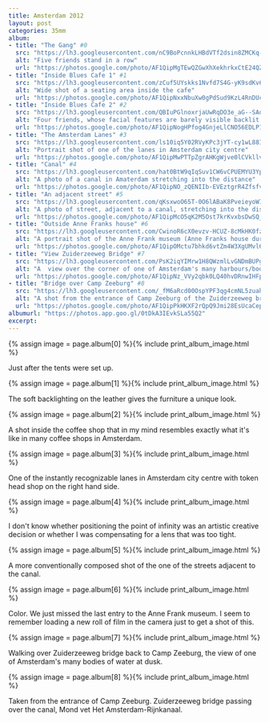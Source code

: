 ```yaml
---
title: Amsterdam 2012
layout: post
categories: 35mm
album:
- title: "The Gang" #0
  src: "https://lh3.googleusercontent.com/nC9BoPcnnkLHBdVTf2dsin8ZMCKq-V8lg_IW4L_OIvWGpQ9E6WpCidd2lihlrjT3h9b8xUZfYp7na8qBFcIozDo_1fdEToCbUgw88ATPyWMwsHFo1XnAFv8pOo-OTG4ysBPyIHFOWFHR1mMmWJdv67_ceFvkmvZsLRhuHEOaH_OL7bzVWWXKf5qtc5PNGHp9HJ2yhmshdxCV97-5N9ZvgPCjV5rS5dE3uo3crhOkIa5BZhtoWBG2AQSozMALRRyXtDNIiblix2IR6wfD5SEPpERnD5b3788k78AyO9QuPQRBHs8GCpg4_qpu3y5Ql99aB_IjbVB8d7YJpgQZdKrlFAcecjxAyiq2Yd0tFa0tfUiu5zCybsPKdJ_E9xJ6Wnc2XtaAcXQ_rJM_ppJpI9vSscCVqGERKZwkJRhvYJRIBcDewgxwyPuiEQiA2zB-3vQRJFtYx3Rf2i6N1J5iA1m3YRmdrXhHrEy4Z6LaJRaQvJrHYqK7W30BcuYxK4dtxRpMfg14MhQOoOyHeSRFBpTnHU_N0N2GH5U1_RgxqNLp5csAusRps8atSzW9Kw1vGUinhl_F064prhWTYURO0syi8gt7HHkeJnRXeZIxuFxLRw"
  alt: "Five friends stand in a row"
  url: "https://photos.google.com/photo/AF1QipMgTEwQZGwXhXekhrkxCtE24QZ5gNVRACMGjVvw"
- title: "Inside Blues Cafe 1" #1
  src: "https://lh3.googleusercontent.com/zCuf5UYskks1Nvfd7S4G-yK9sdKv69yBwVltcMIySbqNCf7KkEulu2bOWhBkyqSfHkLBxrxR2UtMbJg5e1mnao0rtYCvzw3-SDddZB-qOC5wfv0cj3J2sG1XaQ5CW4jejX3IJZnMCBrhWpJw_wCop8cTbk-GcZDuRcoTBJe8mSjmHK7M3iH-4LDiGRtr6Q_H3Ko_WF8HgdRyLE-6fVmSi2z8C9vV9asq22ZBMiuBnnmqdz3z7JjxZsG6akf-txykFTKYAe7hrnjliKVTWZ4Bm1FjFqPXKcd9UZgShp51fJ1UgEPU8iosklQNa3TMeTOvx_dMVuNScsWN0HF-S2xyxLGt8PoE8ZP7xUrINQEULPSGUIA8-H0hWJyun_ZUDWk0bBcnT7GRnTzlZtjPERq9YTm0yodbNpKcdxbzZD7fufrVu3UZRo1e7VTBFtQNejILzhbGyzJzZgruY9ARbvmcCZNgKMyOxd7t4gBsUwucABwx36wZyMbLtR2uo8EP0Q10hcLqmqGIIG0h1apBBcAR5hWGKdv3pea5iaGo0xTJhoTgxRsTcMyYOGTVl44LQKxa99hADS-CjWQ-cxN0O7tfqHqdvF_he-gBd7IZCt32og"
  alt: "Wide shot of a seating area inside the cafe"
  url: "https://photos.google.com/photo/AF1QipNxxNbuXw0gPdSud9KzL4RnDUcbH8V-39L5d_ZX"
- title: "Inside Blues Cafe 2" #2
  src: "https://lh3.googleusercontent.com/QBIuPGlnoxrjaUwRqDO3e_aG--SAqR12bQ7Zw6XvbyTBTENxcklwiRlf6nuG699V6lsZsEmRwCPsbgX4dulVsYUeRiL0PvaMq_98Vj3hUqBFjdOVtXGMc3ie73lrcdj-a_KvPLUn6i3OO8IHPhL4dnU432Q1jtVPToDERFBydrBr_HfZ2LienoqPsL3nkFRhumedmX-e-LVkjwByf2vvFuIeZrab3NO82_trgEo8STQQgSEPcTOMuF22Tuz10W1_1_elMj8o89CuL-ia8DqR4sCYg65dnrirfCBrKHeo__19Qe-JjEgnbqNeNCXHVpF7B2ZT6tzYUrTZTEbYLzE5uFxP9jV24o49H6tjKBeS0d9AMbMRwfr537wNzfWFO6xjrje_QWU6u6ICVKBilVzfRS2m-naqjbYnvBwFtDQSN275Rd2auidXsElj8RPghpQQbtCBPnLvr1GeP35D4ivQIJNB5CyD_F6UazpF21in3WDibwdcZyttJWGk8GmNCxuVGDq30JeRRaZo_rjr_in6VDoCVpKXLDlqqXk1HD30J1ozJ41seTY0YJ-Tl8BmRrFvrINqWL9yw2MphFmBhCCHquuXogGCfad5USJLFW9pKA"
  alt: "Four friends, whose facial features are barely visible backlit by the windows of the coffee shop"
  url: "https://photos.google.com/photo/AF1QipNogHPfog4GnjeLlCNO56EDLP1xuT4LyY47p-aa"
- title: "The Amsterdam Lanes" #3
  src: "https://lh3.googleusercontent.com/ls10iq5Y02RVyKPc3jYT-cy1wL88Ikjp5H0Xk6IgO89iZ_kEkj9lb169d22kPGLF7t4pKNEWDLL16UIz7LeYrNwOxyeQGPbgAE7OqMkTWcAAmrBGtQOro2-99QBzzC3kPXAEuzNeIyCCmVCmYSVVTadxoO9yExGRsyfad4FKxgnbeQ7tsuLtJkJAtlbb5CsD-YjUtcYhBO-k-H305SFg98DL_iAkwX33jcC7ti46wmHYdU_WH_abHydGE1fEwr9d1_8K2lldA3G2T4alnfnT9pPx0GW4AJnokJMIGTtTgIzhyhYemYI50KVBPempS36EKRnZfjvYass3k1rHtYf0WNBxehkh9mfKQQ18a2Zz6mBFEMlFbMT5sGxACxOPCK8agDnG3p8--3k0nPtNuwaAGRYGlICx8x5MUmEzY03c82ULyuMmE6_lR3PUbfwOaoD_NpcrDEVCBakwFwFgMPvy6g-xhKGmJE4tP61x19k6_AggTHufkyvnxwFmVk-93FeRkpZ3dX5k4lEZk6mi7dVNYezLKFBLSE246zMmT9fR3JEG8ndCqTi89cQiafND4zZ6ShES_1Myxg93aOnS4eVDY_KeB8Qb4x4cHMEgI6rUpw"
  alt: "Portrait shot of one of the lanes in Amsterdam city centre"
  url: "https://photos.google.com/photo/AF1QipMwPTTpZgrAHKgWjve0lCVkllvElijt37Bx6XP8"
- title: "Canal" #4
  src: "https://lh3.googleusercontent.com/hat0BtW9qIqSuv1CW6vCPUEMYU3YpEtRyYZ_uhffnxBKFaiTtFN9USfpBD_O5SnZ7bOkw5NKn6onB-C3Z3hoszPKkKg4FgqfLZhK2vG7FxTSR6SOrG2izTeiOxRG8j7xUMlLMzS6Kjf_YD9mQRTGz-ToNd0CFsPB9_fwPGn7KKgNFD2U7AHBgAyH3oceXPUnjqolZOE2i5dFfgIlOIYvsAB_6dgq2m4wzaQw-SLSUmiIilIGmhn5WKjHj_Ju3xHHoLI3jH00mpLDgxnxpRIG20V8SVDXpwew8Bk_ZPfXMwVx_6Gn4BoQF3aKgi8xDoNgm26QvbwhX1ziPKrFUCDIrto99mg9KSiQDpjAwJnYh3QGR0sJ3raiVbECcD1onb0bqfe7gKvsYCuzAb2kT3RBq0LX4GMle_KODrGJRLWUxjg20uZeRLpEeP8TBKZ4BPDObfvjciV2zOp0W8hnYCeWtgUHb20I0yZnuGPHC_NxQu9NftqxwfsC7AmicgBTwah2alTvj2MfwY12_slpIJih8C3t_jKRu1l65oCkJeAvvauEbTQg4Ahzv0QR37mtxu1VVK0nKNufDarydVNKuXII0bZT8G8nOdiQbpOzjyAnxA"
  alt: "A photo of a canal in Amaterdam stretching into the distance"
  url: "https://photos.google.com/photo/AF1QipNO_zQENIIb-EVEztgrR4ZfsfvP1dWf79atyc0C"
- title: "An adjacent street" #5
  src: "https://lh3.googleusercontent.com/qKsxwoO65T-0O6lABaK8PveieyoWIGlies9Hiyc1lJZto1NE2yq2Z2glS88xG97tMqZJ7MURH0Df-UPLcbJMkwsmC0wCy5uVaoofolyZF1SKlwsUyh2OvOBhNi_VgMQdMp-LMEu3UXw52zz0YzPIG1SkF822G7PjA7rGeZyaalua2MqKLK6W6d2-PjEo8SPO1TggDPLNeoXMWW4ujbYDYqa-ddxprXl8VuiXLhVIC0he2nfyIYrgZBwy0cICaNtEJlS5NaAa7a8OY-0JeYdQCrQayeMr9Pb7y5f6-kaTC5S8trymCDfQC-8KXPAgz_3R9U5HrDYeyokR_xaWr4drkocK3h1Ha4LmgJZbp4lLsrtqAMJWXVivJnSd8A5-Fn5hhLnEqt9SxdIcV3ops0uDhjlMSINEImz39vfXZGmFdMlsZXN6MbK7SrBXhVZhAXm-KKZof3awWGoRhutd-7qBVZOvKDa5zAmNJ8OSuQr1TCcGjJLrzTdxxOgEznH7Wz5rCTJNg92JvxBkIOK2N9L-bu_ef2shJkUTfbRkR2odwu5DbclnWCFfJvsMCparkrbiK7x0a_PiVV9op_h9oIWCsRyMtl4Wd6__hK8je55JIA"
  alt: "A photo of street, adjacent to a canal, stretching into the distance"
  url: "https://photos.google.com/photo/AF1QipMcO5qK2M5Ost7krKvxbsDwSQ_MBe1b-2zo-7VH"
- title: "Outside Anne Franks house" #6
  src: "https://lh3.googleusercontent.com/CwinoR6cX0evzv-HCUZ-8cMkHK0fzRHvZ8K9CocW8bKv5pZxkrCZVuaGiHExOG7vTiu7SWnd-HA2kmuYwW_hXpZU6L6XLTmkw6g17AqS8jTPjoQQKTz7DR_gfH3fGskdJB7-nWkyweLqa-NwGsFEaDQCXATyz_ERyyJoUdeXRz9ORfHyKcGFq1O9JoKBAcl8cbm98j8FG6SdkEQPpHkNI5comKZcFwq0DmrsvdMsiYvmvUXgoiy456wXE4AfkCfD5kp7tXLuRfRgD3SBoeA4i7cKOmsJAXue2zeGNyU_-h6NNuP7j4_2Om_bI1S__2F4xBBfRExjgZC4YsonQNOxGhpGdU3vyW34CBmvZf9mx00IAeJDC33tSB7dsKeQgQNgAdIfU4s5GYM5KDAeARzdAh3NX8vZKI1v3z4T-ex7dkQVoMycdA_V-HRZLyI-7IcQVJ54GgmLrWVZACVnJeDnhyecdm8msflKgCoisFf9MZn-nym2omHm4Y__3w1tf7S3oFxfpLOMr_zdiZigK5Jvr4rOHJnaUyzWpyFgnZ778hf3Y0J2fVqv83BiLXlw8Ai8fvTshSr-eaC12FoJvSXyqanlYhjO5p07CT5DGvExEw"
  alt: "A portrait shot of the Anne Frank museum (Anne Franks house during WWII)"
  url: "https://photos.google.com/photo/AF1QipOMctu7bhkd6vtZm4W3XgUMvl6c3tqlZFoJx24z"
- title: "View Zuiderzeeweg Bridge" #7
  src: "https://lh3.googleusercontent.com/PsK2iqYIMrw1H8QWzmlLvGNDmBUPgUsjHaQb16HLLgc9DHF0CD0GWCJyTCeUg5fJ4Eo7bQICbzEDZhAYBaanQrnpWhsKLVjlMe85LPrLfnIQUQthc8R7N7AR4WCzPAQ_ekrglN9m_O-hZvr7EKAKjdhw2Pji8ZF4BjNLwp6ZC5tOEVsa8_-C2x_x5fsmFEOCRjkxZ4KWA0CKPkCq6c_q5QyZTuYIv3Hv-ZUmSjWOm1TfSRivQV6QM7nALuyeZoibyO1QmxwUo8pb_G4p2Ij4OT4zBXvIKbCM76lYUIh5cBTinxSmKEiEvEKUL4JLGU3JO7kwm0M7wdzJsJ4PCzeagJpSTl9Oa8vKpCbQvrdmX6Ub1jDk5VtPMLWAao8YSJM_jACEDk7Ou592CFFrCzAj3NFbqxuleaj-6vv3KRgrHgkjOohxp7Hp6WrLdkWyP54u-JbXWQPw7ecZlPQ1JFjmepJMRlkLS3EM6FLkS4cu3pLmnoA0KwSteISQlHWv9LjNY3WwmQf23ij7MqSSwpIdDkvuMsMUIrAIe19mI_-rITeEzo_MOxLlWe-ns5DrTILmAKwnakWG84Df2TwEk1MGU-Tj8udk1Fh0cv86zScPrg"
  alt: "A  view over the corner of one of Amsterdam's many harbours/bodies of water"
  url: "https://photos.google.com/photo/AF1QipNz_VVy2qbk0LQ40hvDRnwIHFpgbE7MGaPfhffh"
- title: "Bridge over Camp Zeeburg" #8
  src: "https://lh3.googleusercontent.com/_fM6aRcd00OspYPF3qg4cmNL5zuahjuWrWXdMCVXbC-feoUneIIwS1ZOaAAtWwShdLSiS4FFlPXvHet5UnwAo9fyRboIMncXlZjOWixhT1-Ep9q3yYjtTqaIDzdpFamy7KnB8B8dA_jCxKp7eYYxkKwqvz6I2WkwpBsCYteAzTQQtI6hFBwFTUT4zHeSPkeDcelib0W4dotDfxe-9N67utcLY3B5rn6sSWPd04fwy9wNz0AYMFQ1eEXJ1Vlo83ZztvBPrr49Npj05nBicCZjUArHZdNb5M59EWijzGb3-QwKZwJFqqaViElIbk5ZAB4HFHg7tDTbT_J9D121aDXoIlr1ccJiFK4iP5yLDqclkDH4SO3q5Jb_UiqCmM3E7FtUX5pgeA9CRgxLykjtFWnKUdxU_Z8RBVG5orww6zPm3NWUMW0Ul-0uTuVlLdN7sZ_4cvkv0ED4tNTylo_5MB3EfQ06Iaun5-ACS8akBReLhdqMpTR2exHkDGh6fAQu6XMVwkXozSckpPpUSTYcItjKHkg_U_2dU33o2_gHTLH0PLwkeP9XG68cL3uv5nnb6DScb1co2a860igNfZGWUD6M2-o4qZufno1elXwbDyG4Cw"
  alt: "A shot from the entrance of Camp Zeeburg of the Zuiderzeeweg bridge and river over which it passes"
  url: "https://photos.google.com/photo/AF1QipPkHKXF2rQpQ9Jmi28EsUcaCepcpAUIKWfi4hfM"
albumurl: "https://photos.app.goo.gl/0tDkA3IEvkSLa55Q2"
excerpt:
---
```


{% assign image = page.album[0] %}{% include print_album_image.html %}

Just after the tents were set up.

{% assign image = page.album[1] %}{% include print_album_image.html %}

The soft backlighting on the leather gives the furniture a unique look.

{% assign image = page.album[2] %}{% include print_album_image.html %}

A shot inside the coffee shop that in my mind resembles exactly what it's like in many coffee shops in Amsterdam.

{% assign image = page.album[3] %}{% include print_album_image.html %}

One of the instantly recognizable lanes in Amsterdam city centre with token head shop on the right hand side.

{% assign image = page.album[4] %}{% include print_album_image.html %}

I don't know whether positioning the point of infinity was an artistic creative decision or whether I was compensating for a lens that was too tight.

{% assign image = page.album[5] %}{% include print_album_image.html %}

A more conventionally composed shot of the one of the streets adjacent to the canal.

{% assign image = page.album[6] %}{% include print_album_image.html %}

Color. We just missed the last entry to the Anne Frank museum. I seem to remember loading a new roll of film in the camera just to get a shot of this.

{% assign image = page.album[7] %}{% include print_album_image.html %}

Walking over Zuiderzeeweg bridge back to Camp Zeeburg, the view of one of Amsterdam's many bodies of water at dusk.

{% assign image = page.album[8] %}{% include print_album_image.html %}

Taken from the entrance of Camp Zeeburg. Zuiderzeeweg bridge passing over the canal, Mond vet Het Amsterdam-Rijnkanaal.
